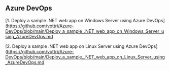 ## Azure DevOps

[1. Deploy a sample .NET web app on Windows Server using Azure DevOps](https://github.com/vottri/Azure-DevOps/blob/main/Deploy_a_sample_.NET_web_app_on_Windows_Server_using_AzureDevOps.md

[2. Deploy a sample .NET web app on Linux Server using Azure DevOps](https://github.com/vottri/Azure-DevOps/blob/main/Deploy_a_sample_.NET_web_app_on_Linux_Server_using_AzureDevOps.md
